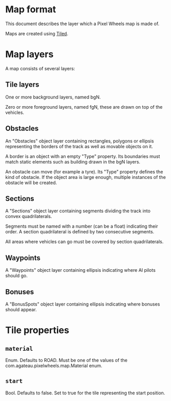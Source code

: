 # Map format

This document describes the layer which a Pixel Wheels map is made of.

Maps are created using [Tiled](http://mapeditor.org).

# Map layers

A map consists of several layers:

## Tile layers

One or more background layers, named bgN.

Zero or more foreground layers, named fgN, these are drawn on top of the vehicles.

## Obstacles

An "Obstacles" object layer containing rectangles, polygons or ellipsis representing the borders of the track as well as movable objects on it.

A border is an object with an empty "Type" property. Its boundaries must match static elements such as building drawn in the bgN layers.

An obstacle can move (for example a tyre). Its "Type" property defines the kind of obstacle. If the object area is large enough, multiple instances of the obstacle will be created.

## Sections

A "Sections" object layer containing segments dividing the track into convex quadrilaterals.

Segments must be named with a number (can be a float) indicating their order. A section quadrilateral is defined by two consecutive segments.

All areas where vehicles can go must be covered by section quadrilaterals.

## Waypoints

A "Waypoints" object layer containing ellipsis indicating where AI pilots should go.

## Bonuses

A "BonusSpots" object layer containing ellipsis indicating where bonuses should appear.

# Tile properties

## `material`

Enum. Defaults to ROAD. Must be one of the values of the com.agateau.pixelwheels.map.Material enum.

## `start`

Bool. Defaults to false. Set to true for the tile representing the start position.
